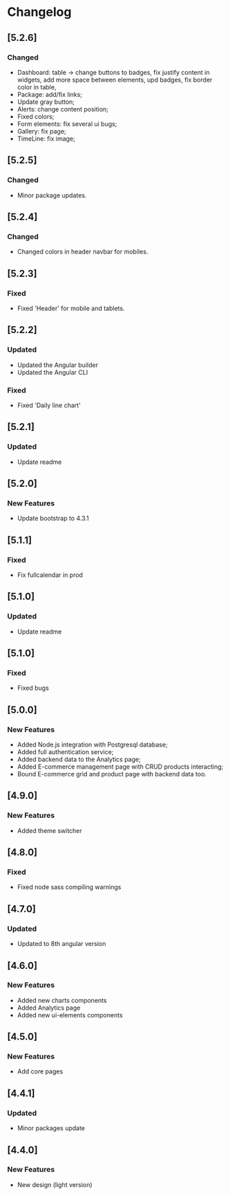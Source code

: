 # Changelog

## [5.2.6]
### Changed

- Dashboard: table -> change buttons to badges, fix justify content in widgets, add more space between elements, upd badges, fix border color in table,
- Package: add/fix links;
- Update gray button;
- Alerts: change content position;
- Fixed colors;
- Form elements: fix several ui bugs;
- Gallery: fix page;
- TimeLine: fix image;

## [5.2.5]

### Changed

- Minor package updates.

## [5.2.4]

### Changed

- Changed colors in header navbar for mobiles.

## [5.2.3]

### Fixed

- Fixed 'Header' for mobile and tablets.

## [5.2.2]

### Updated

- Updated the Angular builder
- Updated the Angular CLI

### Fixed

- Fixed 'Daily line chart'

 
## [5.2.1]
 
### Updated

- Update readme
 
## [5.2.0]
 
### New Features

- Update bootstrap to 4.3.1

## [5.1.1]

### Fixed

- Fix fullcalendar in prod

## [5.1.0]

### Updated

- Update readme

## [5.1.0]

### Fixed

- Fixed bugs

## [5.0.0]

### New Features

- Added Node.js integration with Postgresql database;
- Added full authentication service;
- Added backend data to the Analytics page;
- Added E-commerce management page with CRUD products interacting;
- Bound E-commerce grid and product page with backend data too.

## [4.9.0]

### New Features

- Added theme switcher

## [4.8.0]

### Fixed

- Fixed node sass compiling warnings

## [4.7.0]

### Updated

- Updated to 8th angular version

## [4.6.0]

### New Features

- Added new charts components
- Added Analytics page
- Added new ui-elements components

## [4.5.0]

### New Features

- Add core pages

## [4.4.1]

### Updated

- Minor packages update

## [4.4.0]

### New Features

- New design (light version)

